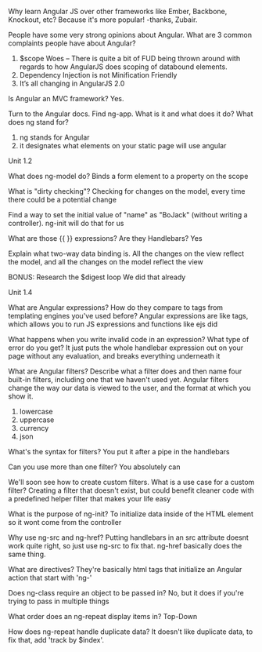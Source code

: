Why learn Angular JS over other frameworks like Ember, Backbone, Knockout, etc?
  Because it's more popular! -thanks, Zubair.

People have some very strong opinions about Angular. What are 3 common complaints people have about Angular?
  1) $scope Woes – There is quite a bit of FUD being thrown around with regards to how AngularJS does scoping of databound elements.
  2) Dependency Injection is not Minification Friendly
  3) It’s all changing in AngularJS 2.0

Is Angular an MVC framework?
  Yes.

Turn to the Angular docs. Find ng-app. What is it and what does it do? What does ng stand for?
  1) ng stands for Angular
  2) it designates what elements on your static page will use angular

Unit 1.2

What does ng-model do?
  Binds a form element to a property on the scope

What is "dirty checking"?
  Checking for changes on the model, every time there could be a potential change

Find a way to set the initial value of "name" as "BoJack" (without writing a controller).
  ng-init will do that for us

What are those {{ }} expressions? Are they Handlebars?
  Yes

Explain what two-way data binding is.
  All the changes on the view reflect the model, and all the changes on the model reflect the view

BONUS: Research the $digest loop
  We did that already

Unit 1.4

What are Angular expressions? How do they compare to tags from templating engines you've used before?
  Angular expressions are like tags, which allows you to run JS expressions and functions like ejs did

What happens when you write invalid code in an expression? What type of error do you get?
  It just puts the whole handlebar expression out on your page without any evaluation, and breaks everything underneath it

What are Angular filters? Describe what a filter does and then name four built-in filters, including one that we haven't used yet.
  Angular filters change the way our data is viewed to the user, and the format at which you show it.
  1) lowercase
  2) uppercase
  3) currency
  4) json

What's the syntax for filters?
  You put it after a pipe in the handlebars

Can you use more than one filter?
  You absolutely can

We'll soon see how to create custom filters. What is a use case for a custom filter?
  Creating a filter that doesn't exist, but could benefit cleaner code with a predefined helper filter that makes your life easy

What is the purpose of ng-init?
  To initialize data inside of the HTML element so it wont come from the controller

Why use ng-src and ng-href?
  Putting handlebars in an src attribute doesnt work quite right, so just use ng-src to fix that. ng-href basically does the same thing.

What are directives?
  They're basically html tags that initialize an Angular action that start with 'ng-'

Does ng-class require an object to be passed in?
  No, but it does if you're trying to pass in multiple things

What order does an ng-repeat display items in?
  Top-Down

How does ng-repeat handle duplicate data?
  It doesn't like duplicate data, to fix that, add 'track by $index'.
